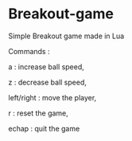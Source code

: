 # Breakout-game
Simple Breakout game made in Lua

Commands :

a : increase ball speed,

z : decrease ball speed,

left/right : move the player,

r : reset the game,

echap : quit the game
